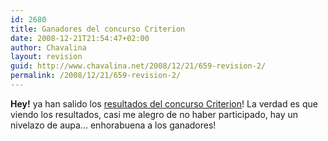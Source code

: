 ```yaml
---
id: 2680
title: Ganadores del concurso Criterion
date: 2008-12-21T21:54:47+02:00
author: Chavalina
layout: revision
guid: http://www.chavalina.net/2008/12/21/659-revision-2/
permalink: /2008/12/21/659-revision-2/
---
```

**Hey!** ya han salido los <a href="http://www.criteriondg.info/wordpress/resultados-concurso-criterion/" target="_blank">resultados del concurso Criterion</a>! La verdad es que viendo los resultados, casi me alegro de no haber participado, hay un nivelazo de aupa&#8230; enhorabuena a los ganadores!